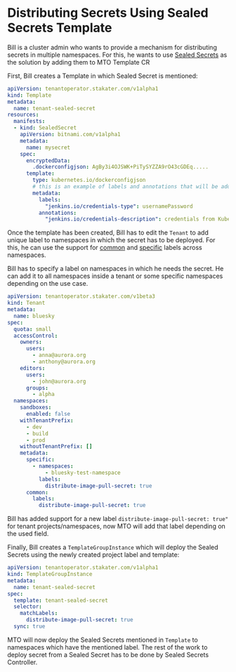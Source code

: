 # Distributing Secrets Using Sealed Secrets Template

Bill is a cluster admin who wants to provide a mechanism for distributing secrets in multiple namespaces. For this, he wants to use [Sealed Secrets](https://github.com/bitnami-labs/sealed-secrets#sealed-secrets-for-kubernetes) as the solution by adding them to MTO Template CR

First, Bill creates a Template in which Sealed Secret is mentioned:

```yaml
apiVersion: tenantoperator.stakater.com/v1alpha1
kind: Template
metadata:
  name: tenant-sealed-secret
resources:
  manifests:
  - kind: SealedSecret
    apiVersion: bitnami.com/v1alpha1
    metadata:
      name: mysecret
    spec:
      encryptedData:
        .dockerconfigjson: AgBy3i4OJSWK+PiTySYZZA9rO43cGDEq.....
      template:
        type: kubernetes.io/dockerconfigjson
        # this is an example of labels and annotations that will be added to the output secret
        metadata:
          labels:
            "jenkins.io/credentials-type": usernamePassword
          annotations:
            "jenkins.io/credentials-description": credentials from Kubernetes
```

Once the template has been created, Bill has to edit the `Tenant` to add unique label to namespaces in which the secret has to be deployed.
For this, he can use the support for [common](../tutorials/tenant/assigning-metadata.md#distributing-common-labels-and-annotations) and [specific](../tutorials/tenant/assigning-metadata.md#distributing-specific-labels-and-annotations) labels across namespaces.

Bill has to specify a label on namespaces in which he needs the secret. He can add it to all namespaces inside a tenant or some specific namespaces depending on the use case.

```yaml
apiVersion: tenantoperator.stakater.com/v1beta3
kind: Tenant
metadata:
  name: bluesky
spec:
  quota: small
  accessControl:
    owners:
      users:
        - anna@aurora.org
        - anthony@aurora.org
    editors:
      users:
        - john@aurora.org
      groups:
        - alpha
  namespaces:
    sandboxes:
      enabled: false
    withTenantPrefix:
      - dev
      - build
      - prod
    withoutTenantPrefix: []
    metadata:
      specific:
        - namespaces:
            - bluesky-test-namespace
          labels:
            distribute-image-pull-secret: true
      common:
        labels:
          distribute-image-pull-secret: true
```

Bill has added support for a new label `distribute-image-pull-secret: true"` for tenant projects/namespaces, now MTO will add that label depending on the used field.

Finally, Bill creates a `TemplateGroupInstance` which will deploy the Sealed Secrets using the newly created project label and template:

```yaml
apiVersion: tenantoperator.stakater.com/v1alpha1
kind: TemplateGroupInstance
metadata:
  name: tenant-sealed-secret
spec:
  template: tenant-sealed-secret
  selector:
    matchLabels:
      distribute-image-pull-secret: true
  sync: true
```

MTO will now deploy the Sealed Secrets mentioned in `Template` to namespaces which have the mentioned label. The rest of the work to deploy secret from a Sealed Secret has to be done by Sealed Secrets Controller.
